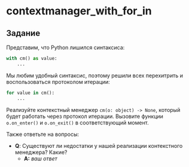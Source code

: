 # contextmanager_with_for_in

## Задание

Представим, что Python лишился синтаксиса:
```python
with cm() as value:
    ...
```
Мы любим удобный синтаксис, поэтому решили всех перехитрить и воспользоваться
протоколом итерации: 
```python
for value in cm():
    ...
```
Реализуйте контекстный менеджер `cm(o: object) -> None`, который будет работать
через протокол итерации. Вызовите функции `o.on_enter()` и `o.on_exit()` в
соответствующий момент.

Также ответьте на вопросы:
- **Q**: Существуют ли недостатки у нашей реализации контекстного менеджера? Какие?
  - **A:** *ваш ответ*
